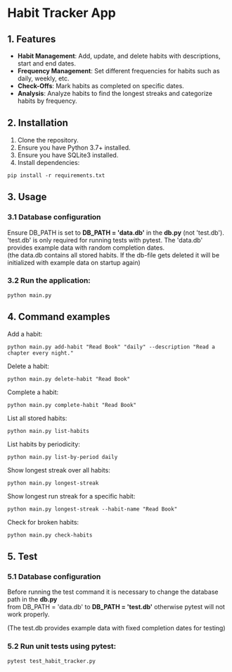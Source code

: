 # Habit Tracker App

## 1. Features

- **Habit Management**: Add, update, and delete habits with descriptions, start and end dates.
- **Frequency Management**: Set different frequencies for habits such as daily, weekly, etc.
- **Check-Offs**: Mark habits as completed on specific dates.
- **Analysis**: Analyze habits to find the longest streaks and categorize habits by frequency.

## 2. Installation

1. Clone the repository.
2. Ensure you have Python 3.7+ installed.
3. Ensure you have SQLite3 installed.
4. Install dependencies:
```shell
pip install -r requirements.txt
```

## 3. Usage
### 3.1 Database configuration
Ensure DB_PATH is set to **DB_PATH = 'data.db'** in the **db.py** (not 'test.db'). 'test.db' is only required for running tests
with pytest. The 'data.db' provides example data with random completion dates.
<br>(the data.db contains all stored habits. If the db-file gets deleted it will be
initialized with example data on startup again)

### 3.2 Run the application:
```shell
python main.py
```

## 4. Command examples   
Add a habit:
```shell
python main.py add-habit "Read Book" "daily" --description "Read a chapter every night."
```

Delete a habit:
```shell
python main.py delete-habit "Read Book"
```

Complete a habit:
```shell
python main.py complete-habit "Read Book"
```
    
List all stored habits:
```shell
python main.py list-habits
```

List habits by periodicity:
```shell
python main.py list-by-period daily
```

Show longest streak over all habits:
```shell
python main.py longest-streak
```

Show longest run streak for a specific habit:
```shell
python main.py longest-streak --habit-name "Read Book"
```

Check for broken habits:
```shell
python main.py check-habits
```

## 5. Test
### 5.1 Database configuration
Before running the test command it is necessary to change the database path in the **db.py** 
<br>from DB_PATH = 'data.db' to **DB_PATH = 'test.db'** otherwise pytest will not work properly.

(The test.db provides example data with fixed completion dates for testing)

### 5.2 Run unit tests using pytest:
```shell
pytest test_habit_tracker.py
```